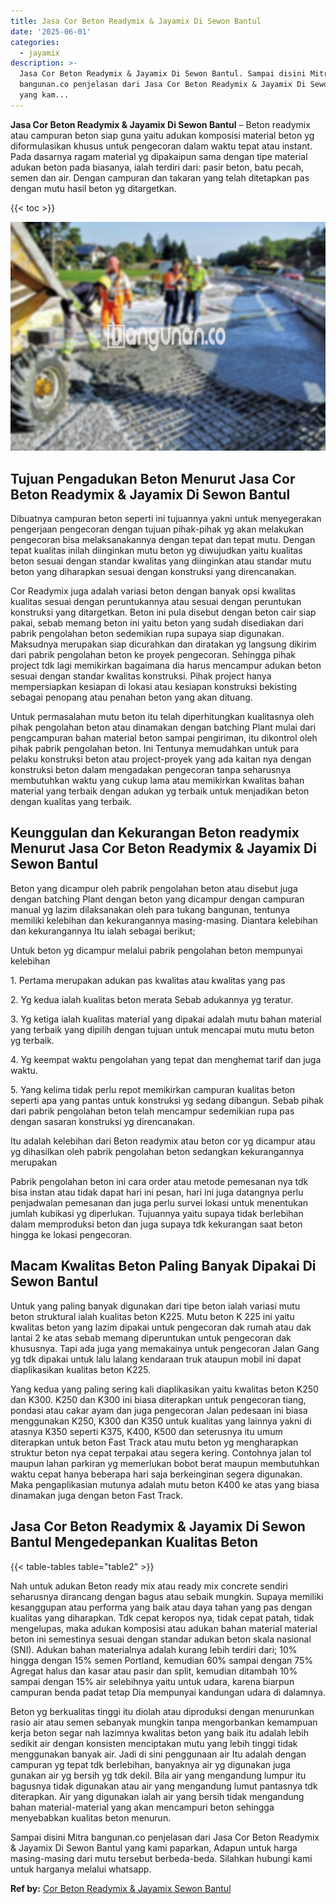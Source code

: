 ```yaml
---
title: Jasa Cor Beton Readymix & Jayamix Di Sewon Bantul
date: '2025-06-01'
categories:
  - jayamix
description: >-
  Jasa Cor Beton Readymix & Jayamix Di Sewon Bantul. Sampai disini Mitra
  bangunan.co penjelasan dari Jasa Cor Beton Readymix & Jayamix Di Sewon Bantul
  yang kam...
---
```


**Jasa Cor Beton Readymix & Jayamix Di Sewon Bantul** – Beton readymix atau campuran beton siap guna yaitu adukan komposisi material beton yg diformulasikan khusus untuk pengecoran dalam waktu tepat atau instant. Pada dasarnya ragam material yg dipakaipun sama dengan tipe material adukan beton pada biasanya, ialah terdiri dari: pasir beton, batu pecah, semen dan air. Dengan campuran dan takaran yang telah ditetapkan pas dengan mutu hasil beton yg ditargetkan.

{{< toc >}}

![Jasa Cor Beton Readymix & Jayamix Di Sewon Bantul](/images/jasa-cor-readymix-40.png)

## Tujuan Pengadukan Beton Menurut Jasa Cor Beton Readymix & Jayamix Di Sewon Bantul

Dibuatnya campuran beton seperti ini tujuannya yakni untuk menyegerakan pengerjaan pengecoran dengan tujuan pihak-pihak yg akan melakukan pengecoran bisa melaksanakannya dengan tepat dan tepat mutu. Dengan tepat kualitas inilah diinginkan mutu beton yg diwujudkan yaitu kualitas beton sesuai dengan standar kwalitas yang diinginkan atau standar mutu beton yang diharapkan sesuai dengan konstruksi yang direncanakan.

Cor Readymix juga adalah variasi beton dengan banyak opsi kwalitas kualitas sesuai dengan peruntukannya atau sesuai dengan peruntukan konstruksi yang ditargetkan. Beton ini pula disebut dengan beton cair siap pakai, sebab memang beton ini yaitu beton yang sudah disediakan dari pabrik pengolahan beton sedemikian rupa supaya siap digunakan. Maksudnya merupakan siap dicurahkan dan diratakan yg langsung dikirim dari pabrik pengolahan beton ke proyek pengecoran. Sehingga pihak project tdk lagi memikirkan bagaimana dia harus mencampur adukan beton sesuai dengan standar kwalitas konstruksi. Pihak project hanya mempersiapkan kesiapan di lokasi atau kesiapan konstruksi bekisting sebagai penopang atau penahan beton yang akan dituang.

Untuk permasalahan mutu beton itu telah diperhitungkan kualitasnya oleh pihak pengolahan beton atau dinamakan dengan batching Plant mulai dari pengcampuran bahan material beton sampai pengiriman, itu dikontrol oleh pihak pabrik pengolahan beton. Ini Tentunya memudahkan untuk para pelaku konstruksi beton atau project-proyek yang ada kaitan nya dengan konstruksi beton dalam mengadakan pengecoran tanpa seharusnya membutuhkan waktu yang cukup lama atau memikirkan kwalitas bahan material yang terbaik dengan adukan yg terbaik untuk menjadikan beton dengan kualitas yang terbaik.

## Keunggulan dan Kekurangan Beton readymix Menurut Jasa Cor Beton Readymix & Jayamix Di Sewon Bantul

Beton yang dicampur oleh pabrik pengolahan beton atau disebut juga dengan batching Plant dengan beton yang dicampur dengan campuran manual yg lazim dilaksanakan oleh para tukang bangunan, tentunya memiliki kelebihan dan kekurangannya masing-masing. Diantara kelebihan dan kekurangannya Itu ialah sebagai berikut;

Untuk beton yg dicampur melalui pabrik pengolahan beton mempunyai kelebihan

1\. Pertama merupakan adukan pas kwalitas atau kwalitas yang pas

2\. Yg kedua ialah kualitas beton merata Sebab adukannya yg teratur.

3\. Yg ketiga ialah kualitas material yang dipakai adalah mutu bahan material yang terbaik yang dipilih dengan tujuan untuk mencapai mutu mutu beton yg terbaik.

4\. Yg keempat waktu pengolahan yang tepat dan menghemat tarif dan juga waktu.

5\. Yang kelima tidak perlu repot memikirkan campuran kualitas beton seperti apa yang pantas untuk konstruksi yg sedang dibangun. Sebab pihak dari pabrik pengolahan beton telah mencampur sedemikian rupa pas dengan sasaran konstruksi yg direncanakan.

Itu adalah kelebihan dari Beton readymix atau beton cor yg dicampur atau yg dihasilkan oleh pabrik pengolahan beton sedangkan kekurangannya merupakan

Pabrik pengolahan beton ini cara order atau metode pemesanan nya tdk bisa instan atau tidak dapat hari ini pesan, hari ini juga datangnya perlu penjadwalan pemesanan dan juga perlu survei lokasi untuk menentukan jumlah kubikasi yg diperlukan. Tujuannya yaitu supaya tidak berlebihan dalam memproduksi beton dan juga supaya tdk kekurangan saat beton hingga ke lokasi pengecoran.

## Macam Kwalitas Beton Paling Banyak Dipakai Di Sewon Bantul

Untuk yang paling banyak digunakan dari tipe beton ialah variasi mutu beton struktural ialah kualitas beton K225. Mutu beton K 225 ini yaitu kwalitas beton yang lazim dipakai untuk pengecoran dak rumah atau dak lantai 2 ke atas sebab memang diperuntukan untuk pengecoran dak khususnya. Tapi ada juga yang memakainya untuk pengecoran Jalan Gang yg tdk dipakai untuk lalu lalang kendaraan truk ataupun mobil ini dapat diaplikasikan kualitas beton K225.

Yang kedua yang paling sering kali diaplikasikan yaitu kwalitas beton K250 dan K300. K250 dan K300 ini biasa diterapkan untuk pengecoran tiang, pondasi atau cakar ayam dan juga pengecoran Jalan pedesaan ini biasa menggunakan K250, K300 dan K350 untuk kualitas yang lainnya yakni di atasnya K350 seperti K375, K400, K500 dan seterusnya itu umum diterapkan untuk beton Fast Track atau mutu beton yg mengharapkan struktur beton nya cepat terpakai atau segera kering. Contohnya jalan tol maupun lahan parkiran yg memerlukan bobot berat maupun membutuhkan waktu cepat hanya beberapa hari saja berkeinginan segera digunakan. Maka pengaplikasian mutunya adalah mutu beton K400 ke atas yang biasa dinamakan juga dengan beton Fast Track.

## Jasa Cor Beton Readymix & Jayamix Di Sewon Bantul Mengedepankan Kualitas Beton

{{< table-tables table="table2" >}}

Nah untuk adukan Beton ready mix atau ready mix concrete sendiri seharusnya dirancang dengan bagus atau sebaik mungkin. Supaya memiliki kesanggupan atau performa yang baik atau daya tahan yang pas dengan kualitas yang diharapkan. Tdk cepat keropos nya, tidak cepat patah, tidak mengelupas, maka adukan komposisi atau adukan bahan material material beton ini semestinya sesuai dengan standar adukan beton skala nasional (SNI). Adukan bahan materialnya adalah kurang lebih terdiri dari; 10% hingga dengan 15% semen Portland, kemudian 60% sampai dengan 75% Agregat halus dan kasar atau pasir dan split, kemudian ditambah 10% sampai dengan 15% air selebihnya yaitu untuk udara, karena biarpun campuran benda padat tetap Dia mempunyai kandungan udara di dalamnya.

Beton yg berkualitas tinggi itu diolah atau diproduksi dengan menurunkan rasio air atau semen sebanyak mungkin tanpa mengorbankan kemampuan kerja beton segar nah lazimnya kwalitas beton yang baik itu adalah lebih sedikit air dengan konsisten menciptakan mutu yang lebih tinggi tidak menggunakan banyak air. Jadi di sini penggunaan air Itu adalah dengan campuran yg tepat tdk berlebihan, banyaknya air yg digunakan juga gunakan air yg bersih yg tdk dekil. Bila air yang mengandung lumpur itu bagusnya tidak digunakan atau air yang mengandung lumut pantasnya tdk diterapkan. Air yang digunakan ialah air yang bersih tidak mengandung bahan material-material yang akan mencampuri beton sehingga menyebabkan kualitas beton menurun.

Sampai disini Mitra bangunan.co penjelasan dari Jasa Cor Beton Readymix & Jayamix Di Sewon Bantul yang kami paparkan, Adapun untuk harga masing-masing dari mutu tersebut berbeda-beda. Silahkan hubungi kami untuk harganya melalui whatsapp.

**Ref by:** [Cor Beton Readymix & Jayamix Sewon Bantul](https://id.wikipedia.org/wiki/Cor)
